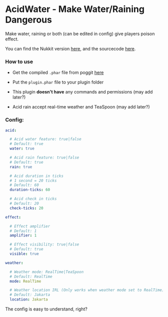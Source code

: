 # AcidWater - Make Water/Raining Dangerous
Make water, raining or both (can be edited in config) give players poison effect.

You can find the Nukkit version [here](https://cloudburstmc.org/resources/acidwater.263), and the sourcecode [here](https://github.com/PetteriM1/AcidWater).

### How to use
 - Get the compiled `.phar` file from poggit [here](https://poggit.pmmp.io/ci/DavyCraft648/AcidWater/~)
 - Put the `plugin.phar` file to your plugin folder


 - This plugin __doesn't have__ any commands and permissions (may add later?)
 - Acid rain accept real-time weather and TeaSpoon (may add later?)

### Config:
```yaml
acid:

  # Acid water feature: true|false
  # Default: true
  water: true

  # Acid rain feature: true|false
  # Default: true
  rain: true

  # Acid duration in ticks
  # 1 second = 20 ticks
  # Default: 60
  duration-ticks: 60

  # Acid check in ticks
  # Default: 20
  check-ticks: 20

effect:

  # Effect amplifier
  # Default: 1
  amplifier: 1

  # Effect visibility: true|false
  # Default: true
  visible: true

weather:

  # Weather mode: RealTime|TeaSpoon
  # Default: RealTime
  mode: RealTime

  # Weather location IRL (Only works when weather mode set to RealTime)
  # Default: Jakarta
  location: Jakarta
```
The config is easy to understand, right?

